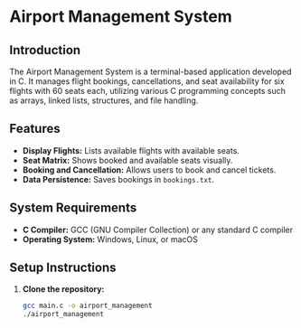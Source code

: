 # Airport Management System

## Introduction
The Airport Management System is a terminal-based application developed in C. It manages flight bookings, cancellations, and seat availability for six flights with 60 seats each, utilizing various C programming concepts such as arrays, linked lists, structures, and file handling.

## Features
- **Display Flights:** Lists available flights with available seats.
- **Seat Matrix:** Shows booked and available seats visually.
- **Booking and Cancellation:** Allows users to book and cancel tickets.
- **Data Persistence:** Saves bookings in `bookings.txt`.

## System Requirements
- **C Compiler:** GCC (GNU Compiler Collection) or any standard C compiler
- **Operating System:** Windows, Linux, or macOS

## Setup Instructions
1. **Clone the repository:**
   ```bash
   gcc main.c -o airport_management
   ./airport_management

```

